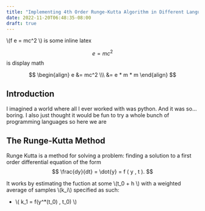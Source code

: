 ```yaml
---
title: "Implementing 4th Order Runge-Kutta Algorithm in Different Languages"
date: 2022-11-20T06:48:35-08:00
draft: true
---
```

<script src = "https://cdnjs.cloudflare.com/ajax/libs/d3/5.15.0/d3.js"></script>
<script type="text/javascript"
  src="https://cdn.mathjax.org/mathjax/latest/MathJax.js?config=TeX-AMS-MML_HTMLorMML">
</script>

\\(f e = mc^2 \\) is some inline latex

$$
e = mc^2
$$
is display math

$$
\begin{align}
 e &= mc^2 \\\
 &= e * m * m 
\end{align}
$$

## Introduction

I imagined a world where all I ever worked with was python. And it was so... boring. 
I also just thought it would be fun to try a whole bunch of programming languages so here we are

## The Runge-Kutta Method

Runge Kutta is a method for solving a problem: finding a solution to a first order differential equation of the form
$$
\frac{dy}{dt} = \dot{y} = f ( y , t ).
$$

It works by estimating the fuction at some \\(t_0 + h \\) with a weighted average of samples \\(k_i\\) specified as such: 

* \\( k_1 = f(y^*(t_0) , t_0) \\)
